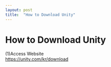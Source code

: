 ```yaml
---
layout: post
title:  "How to Download Unity"
---
```


# How to Download Unity
(1)Access Website <br/>
https://unity.com/kr/download <br/>

